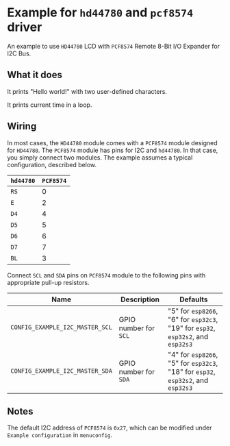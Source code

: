 # Example for `hd44780` and `pcf8574` driver

An example to use `HD44780` LCD with `PCF8574` Remote 8-Bit I/O Expander for
I2C Bus.

## What it does

It prints "Hello world!" with two user-defined characters.

It prints current time in a loop.

## Wiring

In most cases, the `HD44780` module comes with a `PCF8574` module designed for
`HD44780`. The `PCF8574` module has pins for I2C and `hd44780`. In that case,
you simply connect two modules. The example assumes a typical configuration,
described below.

| `hd44780` | `PCF8574` |
|-----------|-----------|
| `RS`      | 0         |
| `E`       | 2         |
| `D4`      | 4         |
| `D5`      | 5         |
| `D6`      | 6         |
| `D7`      | 7         |
| `BL`      | 3         |

Connect `SCL` and `SDA` pins on `PCF8574` module to the following pins with
appropriate pull-up resistors.

| Name | Description | Defaults |
|------|-------------|----------|
| `CONFIG_EXAMPLE_I2C_MASTER_SCL` | GPIO number for `SCL` | "5" for `esp8266`, "6" for `esp32c3`, "19" for `esp32`, `esp32s2`, and `esp32s3` |
| `CONFIG_EXAMPLE_I2C_MASTER_SDA` | GPIO number for `SDA` | "4" for `esp8266`, "5" for `esp32c3`, "18" for `esp32`, `esp32s2`, and `esp32s3` |

## Notes

The default I2C address of `PCF8574` is `0x27`, which can be modified under
`Example configuration` in `menuconfig`.
